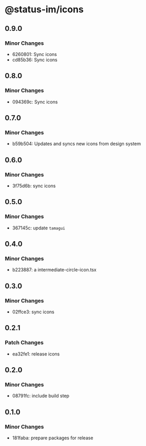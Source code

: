 # @status-im/icons

## 0.9.0

### Minor Changes

- 6260801: Sync icons
- cd85b36: Sync icons

## 0.8.0

### Minor Changes

- 094369c: Sync icons

## 0.7.0

### Minor Changes

- b59b504: Updates and syncs new icons from design system

## 0.6.0

### Minor Changes

- 3f75d6b: sync icons

## 0.5.0

### Minor Changes

- 367145c: update `tamagui`

## 0.4.0

### Minor Changes

- b223887: a intermediate-circle-icon.tsx

## 0.3.0

### Minor Changes

- 02ffce3: sync icons

## 0.2.1

### Patch Changes

- ea32fe1: release icons

## 0.2.0

### Minor Changes

- 08791fc: include build step

## 0.1.0

### Minor Changes

- 181faba: prepare packages for release
